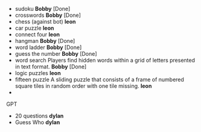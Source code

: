 - sudoku **Bobby** [Done]
- crosswords **Bobby** [Done]
- chess (against bot) **leon** 
- car puzzle **leon**
- connect four **leon**
- hangman **Bobby** [Done]
- word ladder **Bobby** [Done]
- guess the number **Bobby** [Done]
- word search Players find hidden words within a grid of letters presented in text format. **Bobby** [Done]
- logic puzzles **leon**
- fifteen puzzle A sliding puzzle that consists of a frame of numbered square tiles in random order with one tile missing. **leon**
- 

GPT 
- 20 questions **dylan**
- Guess Who **dylan**
